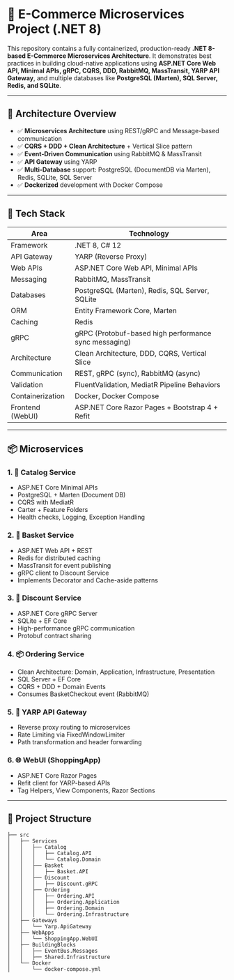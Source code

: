 # 🛒 E-Commerce Microservices Project (.NET 8)

This repository contains a fully containerized, production-ready **.NET 8-based E-Commerce Microservices Architecture**. It demonstrates best practices in building cloud-native applications using **ASP.NET Core Web API, Minimal APIs, gRPC, CQRS, DDD, RabbitMQ, MassTransit, YARP API Gateway**, and multiple databases like **PostgreSQL (Marten), SQL Server, Redis, and SQLite**.

---

## 🧱 Architecture Overview

- ✅ **Microservices Architecture** using REST/gRPC and Message-based communication
- ✅ **CQRS + DDD + Clean Architecture** + Vertical Slice pattern
- ✅ **Event-Driven Communication** using RabbitMQ & MassTransit
- ✅ **API Gateway** using YARP
- ✅ **Multi-Database** support: PostgreSQL (DocumentDB via Marten), Redis, SQLite, SQL Server
- ✅ **Dockerized** development with Docker Compose

---

## 🧰 Tech Stack

| Area               | Technology                                                                 |
|--------------------|-----------------------------------------------------------------------------|
| Framework          | .NET 8, C# 12                                                               |
| API Gateway        | YARP (Reverse Proxy)                                                        |
| Web APIs           | ASP.NET Core Web API, Minimal APIs                                          |
| Messaging          | RabbitMQ, MassTransit                                                       |
| Databases          | PostgreSQL (Marten), Redis, SQL Server, SQLite                             |
| ORM                | Entity Framework Core, Marten                                               |
| Caching            | Redis                                                                       |
| gRPC               | gRPC (Protobuf-based high performance sync messaging)                       |
| Architecture       | Clean Architecture, DDD, CQRS, Vertical Slice                               |
| Communication      | REST, gRPC (sync), RabbitMQ (async)                                         |
| Validation         | FluentValidation, MediatR Pipeline Behaviors                                |
| Containerization   | Docker, Docker Compose                                                      |
| Frontend (WebUI)   | ASP.NET Core Razor Pages + Bootstrap 4 + Refit                              |

---

## 📦 Microservices

### 1. 🧾 Catalog Service
- ASP.NET Core Minimal APIs
- PostgreSQL + Marten (Document DB)
- CQRS with MediatR
- Carter + Feature Folders
- Health checks, Logging, Exception Handling

### 2. 🛒 Basket Service
- ASP.NET Web API + REST
- Redis for distributed caching
- MassTransit for event publishing
- gRPC client to Discount Service
- Implements Decorator and Cache-aside patterns

### 3. 🎁 Discount Service
- ASP.NET Core gRPC Server
- SQLite + EF Core
- High-performance gRPC communication
- Protobuf contract sharing

### 4. 📦 Ordering Service
- Clean Architecture: Domain, Application, Infrastructure, Presentation
- SQL Server + EF Core
- CQRS + DDD + Domain Events
- Consumes BasketCheckout event (RabbitMQ)

### 5. 🚪 YARP API Gateway
- Reverse proxy routing to microservices
- Rate Limiting via FixedWindowLimiter
- Path transformation and header forwarding

### 6. 🌐 WebUI (ShoppingApp)
- ASP.NET Core Razor Pages
- Refit client for YARP-based APIs
- Tag Helpers, View Components, Razor Sections

---

## 📂 Project Structure

```plaintext
├── src
│   ├── Services
│   │   ├── Catalog
│   │   │   ├── Catalog.API
│   │   │   └── Catalog.Domain
│   │   ├── Basket
│   │   │   ├── Basket.API
│   │   ├── Discount
│   │   │   ├── Discount.gRPC
│   │   ├── Ordering
│   │   │   ├── Ordering.API
│   │   │   ├── Ordering.Application
│   │   │   ├── Ordering.Domain
│   │   │   └── Ordering.Infrastructure
│   ├── Gateways
│   │   └── Yarp.ApiGateway
│   ├── WebApps
│   │   └── ShoppingApp.WebUI
│   ├── BuildingBlocks
│   │   ├── EventBus.Messages
│   │   ├── Shared.Infrastructure
│   └── Docker
│       └── docker-compose.yml
